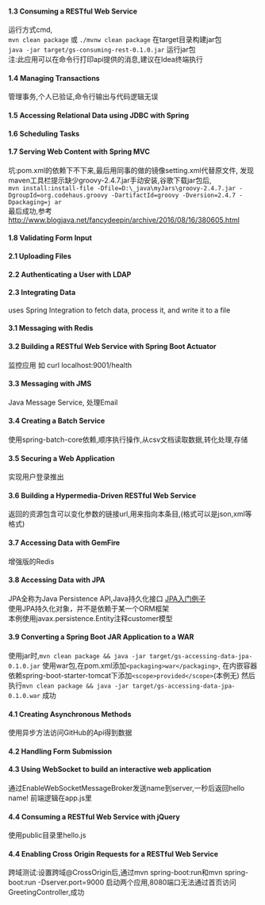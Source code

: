 
#### 1.3 Consuming a RESTful Web Service
运行方式cmd,  
`mvn clean package` 或 `./mvnw clean package`
在target目录构建jar包  
`java -jar target/gs-consuming-rest-0.1.0.jar`
运行jar包  
 注:此应用可以在命令行打印api提供的消息,建议在Idea终端执行
#### 1.4 Managing Transactions
管理事务,个人已验证,命令行输出与代码逻辑无误
#### 1.5 Accessing Relational Data using JDBC with Spring
#### 1.6 Scheduling Tasks
#### 1.7 Serving Web Content with Spring MVC
坑:pom.xml的依赖下不下来,最后用同事的做的镜像setting.xml代替原文件,
发现maven工具栏提示缺少groovy-2.4.7.jar手动安装,谷歌下载jar包后,  
`mvn install:install-file -Dfile=D:\_java\myJars\groovy-2.4.7.jar
  -DgroupId=org.codehaus.groovy -DartifactId=groovy -Dversion=2.4.7 -Dpackaging=j
 ar`  
 最后成功,参考<http://www.blogjava.net/fancydeepin/archive/2016/08/16/380605.html>
#### 1.8 Validating Form Input
#### 2.1 Uploading Files
#### 2.2 Authenticating a User with LDAP
#### 2.3 Integrating Data  
uses Spring Integration to fetch data, process it, and write it to a file
#### 3.1 Messaging with Redis
#### 3.2 Building a RESTful Web Service with Spring Boot Actuator
监控应用 如 curl localhost:9001/health
#### 3.3 Messaging with JMS
Java Message Service, 处理Email
#### 3.4 Creating a Batch Service
使用spring-batch-core依赖,顺序执行操作,从csv文档读取数据,转化处理,存储
#### 3.5 Securing a Web Application
实现用户登录推出
#### 3.6 Building a Hypermedia-Driven RESTful Web Service
返回的资源包含可以变化参数的链接url,用来指向本条目,(格式可以是json,xml等格式)
#### 3.7 Accessing Data with GemFire
增强版的Redis
#### 3.8 Accessing Data with JPA
JPA全称为Java Persistence API,Java持久化接口
[JPA入门例子](http://blog.csdn.net/hmk2011/article/details/6289151)  
使用JPA持久化对象，并不是依赖于某一个ORM框架  
本例使用javax.persistence.Entity注释customer模型
#### 3.9 Converting a Spring Boot JAR Application to a WAR
使用jar时,`mvn clean package && java -jar target/gs-accessing-data-jpa-0.1.0.jar`
使用war包,在pom.xml添加`<packaging>war</packaging>`,
 在内嵌容器依赖spring-boot-starter-tomcat下添加`<scope>provided</scope>`(本例无)
 然后执行`mvn clean package && java -jar target/gs-accessing-data-jpa-0.1.0.war`
成功
#### 4.1 Creating Asynchronous Methods
使用异步方法访问GitHub的Api得到数据
#### 4.2 Handling Form Submission
#### 4.3 Using WebSocket to build an interactive web application
通过EnableWebSocketMessageBroker发送name到server,一秒后返回hello name!
前端逻辑在app.js里
#### 4.4 Consuming a RESTful Web Service with jQuery
使用public目录里hello.js
#### 4.4 Enabling Cross Origin Requests for a RESTful Web Service
跨域测试:设置跨域@CrossOrigin后,通过mvn spring-boot:run和mvn spring-boot:run -Dserver.port=9000
启动两个应用,8080端口无法通过首页访问GreetingController,成功
